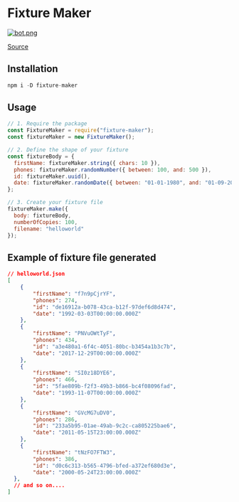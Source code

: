# Fixture Maker

[![bot.png](https://i.postimg.cc/m23K4FVL/bot.png)](https://postimg.cc/4mdWbyrq)

[Source](https://www.freepik.com/free-photos-vectors/technology)

## Installation

```javascript
npm i -D fixture-maker
```

## Usage

```javascript
// 1. Require the package
const FixtureMaker = require("fixture-maker");
const fixtureMaker = new FixtureMaker();

// 2. Define the shape of your fixture
const fixtureBody = {
  firstName: fixtureMaker.string({ chars: 10 }),
  phones: fixtureMaker.randomNumber({ between: 100, and: 500 }),
  id: fixtureMaker.uuid(),
  date: fixtureMaker.randomDate({ between: "01-01-1980", and: "01-09-2019" })
};

// 3. Create your fixture file
fixtureMaker.make({
  body: fixtureBody,
  numberOfCopies: 100,
  filename: "helloworld"
});
```

## Example of fixture file generated

```json
// helloworld.json
[
	{
		"firstName": "f7n9pCjrYF",
		"phones": 274,
		"id": "de16912a-b078-43ca-b12f-97def6d8d474",
		"date": "1992-03-03T00:00:00.000Z"
	},
	{
		"firstName": "PNVuOWtTyF",
		"phones": 434,
		"id": "a3e480a1-6f4c-4051-80bc-b3454a1b3c7b",
		"date": "2017-12-29T00:00:00.000Z"
	},
	{
		"firstName": "SI0z18DYE6",
		"phones": 466,
		"id": "5fae809b-f2f3-49b3-b866-bc4f08096fad",
		"date": "1993-11-07T00:00:00.000Z"
	},
	{
		"firstName": "GVcMG7uDV0",
		"phones": 286,
		"id": "233a5b95-01ae-49ab-9c2c-ca805225bae6",
		"date": "2011-05-15T23:00:00.000Z"
	},
	{
		"firstName": "tNzFO7FTW3",
		"phones": 386,
		"id": "d0c6c313-b565-4796-bfed-a372ef680d3e",
		"date": "2000-05-24T23:00:00.000Z"
  },
  // and so on....
]

```

